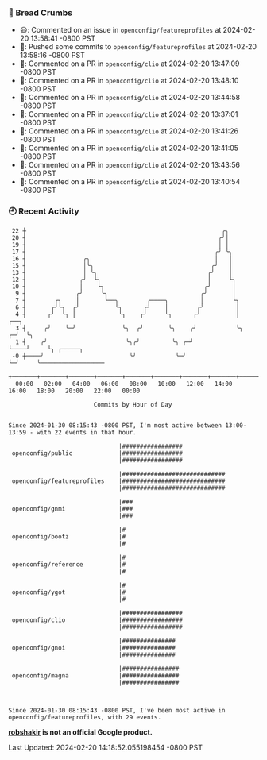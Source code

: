 ### 🍞 Bread Crumbs

 * 😃: Commented on an issue in `openconfig/featureprofiles` at 2024-02-20 13:58:41 -0800 PST
 * 🚢: Pushed some commits to `openconfig/featureprofiles` at 2024-02-20 13:58:16 -0800 PST
 * 💬: Commented on a PR in  `openconfig/clio` at 2024-02-20 13:47:09 -0800 PST
 * 💬: Commented on a PR in  `openconfig/clio` at 2024-02-20 13:48:10 -0800 PST
 * 💬: Commented on a PR in  `openconfig/clio` at 2024-02-20 13:44:58 -0800 PST
 * 💬: Commented on a PR in  `openconfig/clio` at 2024-02-20 13:37:01 -0800 PST
 * 💬: Commented on a PR in  `openconfig/clio` at 2024-02-20 13:41:26 -0800 PST
 * 💬: Commented on a PR in  `openconfig/clio` at 2024-02-20 13:41:05 -0800 PST
 * 💬: Commented on a PR in  `openconfig/clio` at 2024-02-20 13:43:56 -0800 PST
 * 💬: Commented on a PR in  `openconfig/clio` at 2024-02-20 13:40:54 -0800 PST

### 🕘 Recent Activity
```
 22 ┼                                                       ╭╮
 20 ┤                                                      ╭╯│
 19 ┤                                                      │ │
 17 ┤                                                     ╭╯ ╰╮
 16 ┤                ╭╮                                   │   │
 15 ┤                │╰╮                                 ╭╯   │
 13 ┤                │ ╰╮                               ╭╯    │
 12 ┤               ╭╯  ╰╮                              │     ╰╮
 10 ┤               │    ╰╮                            ╭╯      │
  9 ┤              ╭╯     ╰╮                          ╭╯       │
  7 ┤        ╭╮    │       ╰──╮        ╭────╮         │        ╰╮
  6 ┤       ╭╯╰╮  ╭╯          ╰╮      ╭╯    │        ╭╯         │
  4 ┤      ╭╯  ╰╮ │            ╰╮    ╭╯     ╰╮      ╭╯          │       ╭──╮
  3 ┤     ╭╯    ╰─╯             ╰╮  ╭╯       ╰╮    ╭╯           ╰╮    ╭─╯  ╰╮
  1 ┤    ╭╯                      ╰╮╭╯         ╰╮ ╭─╯             ╰────╯     ╰╮ ╭─────╮
 -0 ┼────╯                        ╰╯           ╰─╯                           ╰─╯     ╰──────────────────
    +───────+───────+───────+───────+───────+───────+───────+───────+───────+───────+───────+───────+────
  00:00   02:00   04:00   06:00   08:00   10:00   12:00   14:00   16:00   18:00   20:00   22:00   00:00   

						Commits by Hour of Day


Since 2024-01-30 08:15:43 -0800 PST, I'm most active between 13:00-13:59 - with 22 events in that hour.

```



```
                               |#################
 openconfig/public             |#################
                               |#################

                               |#############################
 openconfig/featureprofiles    |#############################
                               |#############################

                               |###
 openconfig/gnmi               |###
                               |###

                               |#
 openconfig/bootz              |#
                               |#

                               |#
 openconfig/reference          |#
                               |#

                               |#
 openconfig/ygot               |#
                               |#

                               |#################
 openconfig/clio               |#################
                               |#################

                               |###############
 openconfig/gnoi               |###############
                               |###############

                               |################
 openconfig/magna              |################
                               |################



Since 2024-01-30 08:15:43 -0800 PST, I've been most active in openconfig/featureprofiles, with 29 events.

```
**[robshakir](mailto:robjs@google.com) is not an official Google product.**  


Last Updated: 2024-02-20 14:18:52.055198454 -0800 PST
